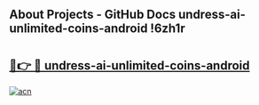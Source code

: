 ## About Projects - GitHub Docs undress-ai-unlimited-coins-android !6zh1r

# <h2><a href="https://andorid.site?title=undress-ai-unlimited-coins-android&ref=14PRO">🔗👉 🔴 undress-ai-unlimited-coins-android</a></h2>

[![acn](https://github.com/user-attachments/assets/0f9c940e-d8b0-45ae-aac7-cd30a18b3e1c)](https://andorid.site?title=undress-ai-unlimited-coins-android&ref=14PRO)

